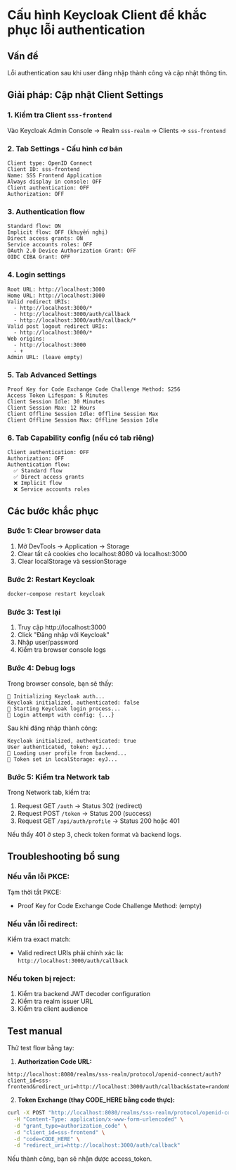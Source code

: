 # Cấu hình Keycloak Client để khắc phục lỗi authentication

## Vấn đề
Lỗi authentication sau khi user đăng nhập thành công và cập nhật thông tin.

## Giải pháp: Cập nhật Client Settings

### 1. Kiểm tra Client `sss-frontend`

Vào Keycloak Admin Console → Realm `sss-realm` → Clients → `sss-frontend`

### 2. Tab Settings - Cấu hình cơ bản

```
Client type: OpenID Connect
Client ID: sss-frontend
Name: SSS Frontend Application
Always display in console: OFF
Client authentication: OFF
Authorization: OFF
```

### 3. Authentication flow

```
Standard flow: ON
Implicit flow: OFF (khuyến nghị)
Direct access grants: ON
Service accounts roles: OFF
OAuth 2.0 Device Authorization Grant: OFF
OIDC CIBA Grant: OFF
```

### 4. Login settings

```
Root URL: http://localhost:3000
Home URL: http://localhost:3000
Valid redirect URIs:
  - http://localhost:3000/*
  - http://localhost:3000/auth/callback
  - http://localhost:3000/auth/callback/*
Valid post logout redirect URIs:
  - http://localhost:3000/*
Web origins:
  - http://localhost:3000
  - +
Admin URL: (leave empty)
```

### 5. Tab Advanced Settings

```
Proof Key for Code Exchange Code Challenge Method: S256
Access Token Lifespan: 5 Minutes
Client Session Idle: 30 Minutes
Client Session Max: 12 Hours
Client Offline Session Idle: Offline Session Max
Client Offline Session Max: Offline Session Idle
```

### 6. Tab Capability config (nếu có tab riêng)

```
Client authentication: OFF
Authorization: OFF
Authentication flow:
  ✅ Standard flow
  ✅ Direct access grants
  ❌ Implicit flow
  ❌ Service accounts roles
```

## Các bước khắc phục

### Bước 1: Clear browser data
1. Mở DevTools → Application → Storage
2. Clear tất cả cookies cho localhost:8080 và localhost:3000
3. Clear localStorage và sessionStorage

### Bước 2: Restart Keycloak
```bash
docker-compose restart keycloak
```

### Bước 3: Test lại
1. Truy cập http://localhost:3000
2. Click "Đăng nhập với Keycloak"
3. Nhập user/password
4. Kiểm tra browser console logs

### Bước 4: Debug logs

Trong browser console, bạn sẽ thấy:
```
🔄 Initializing Keycloak auth...
Keycloak initialized, authenticated: false
🚀 Starting Keycloak login process...
🔐 Login attempt with config: {...}
```

Sau khi đăng nhập thành công:
```
Keycloak initialized, authenticated: true
User authenticated, token: eyJ...
🔄 Loading user profile from backend...
🔑 Token set in localStorage: eyJ...
```

### Bước 5: Kiểm tra Network tab

Trong Network tab, kiểm tra:
1. Request GET `/auth` → Status 302 (redirect)
2. Request POST `/token` → Status 200 (success)
3. Request GET `/api/auth/profile` → Status 200 hoặc 401

Nếu thấy 401 ở step 3, check token format và backend logs.

## Troubleshooting bổ sung

### Nếu vẫn lỗi PKCE:
Tạm thời tắt PKCE:
- Proof Key for Code Exchange Code Challenge Method: (empty)

### Nếu vẫn lỗi redirect:
Kiểm tra exact match:
- Valid redirect URIs phải chính xác là: `http://localhost:3000/auth/callback`

### Nếu token bị reject:
1. Kiểm tra backend JWT decoder configuration
2. Kiểm tra realm issuer URL
3. Kiểm tra client audience

## Test manual

Thử test flow bằng tay:

1. **Authorization Code URL:**
```
http://localhost:8080/realms/sss-realm/protocol/openid-connect/auth?client_id=sss-frontend&redirect_uri=http://localhost:3000/auth/callback&state=random&response_type=code&scope=openid
```

2. **Token Exchange (thay CODE_HERE bằng code thực):**
```bash
curl -X POST "http://localhost:8080/realms/sss-realm/protocol/openid-connect/token" \
  -H "Content-Type: application/x-www-form-urlencoded" \
  -d "grant_type=authorization_code" \
  -d "client_id=sss-frontend" \
  -d "code=CODE_HERE" \
  -d "redirect_uri=http://localhost:3000/auth/callback"
```

Nếu thành công, bạn sẽ nhận được access_token.
